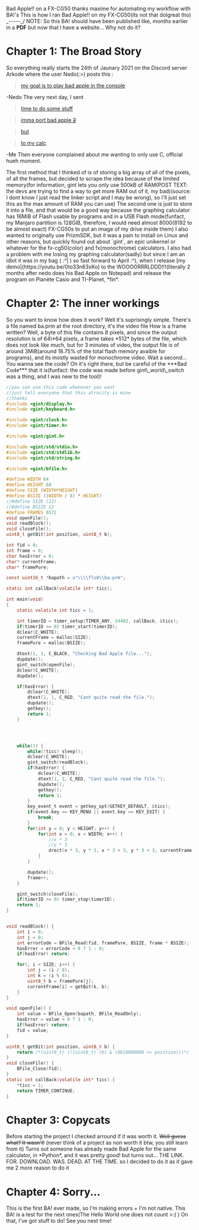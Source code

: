 Bad Apple!! on a FX-CG50
thanks maxime for automating my workflow with BA!'s
This is how I ran Bad Apple!! on my FX-CG50(its not that dolgreat tho)
\_-----_/
<centeredText>NOTE: So this BA! should have been published like, *months* earlier in a **PDF** but now that I have a website... Why not do it?</centeredText>

# Chapter 1: The Broad Story

<centeredText>
So everything really starts the 24th of Jaunary 2021 on the Discord server Arkode where the user Nedo(:>) posts this :
</centeredText>

> [my goal is to play bad apple in the console](https://discord.com/channels/706241564350873684/706243286557523999/802988192601079839)



-Nedo
<centeredText>
The very next day, I sent
</centeredText>
> [time to do some stuff](https://discord.com/channels/706241564350873684/793164407977934918/803350180287479829)

> [imma port bad apple ~~2~~](https://discord.com/channels/706241564350873684/793164407977934918/803350205700898826)

> [but](https://discord.com/channels/706241564350873684/793164407977934918/803350218166108242)

> [to my calc](https://discord.com/channels/706241564350873684/793164407977934918/803350227250970664)


-Me
<centeredText>
Then everyone complained about me wanting to only use C, official hueh moment.
</centeredText>

<centeredText>
The first method that I thinked of is of storing a big array of all of the pixels, of all the frames, but decided to scrape the idea because of the limited memory(for information, gint lets you only use 500kB of RAM(POST TEXT: the devs are trying to find a way to get more RAM out of it, my bad)(source: I dont know I just read the linker script and I may be wrong), so I'll just set this as the max amount of RAM you can use)
</centeredText>

<centeredText>
The second one is just to store it into a file, and that would be a good way because the graphing calculator has 16MiB of Flash usable by programs and in a USB Flash mode(funfact, my Manjaro partition is 128GiB, therefore, I would need almost 8000(8192 to be almost exact) FX-CG50s to put an image of my drive inside them)
</centeredText>

<centeredText>
I also wanted to originally use PrizmSDK, but it was a pain to install on Linux and other reasons, but quickly found out about `gint`, an epic unikernel or whatever for the fx-cg50(color) and fx(monochrome) calculators.
I also had a problem with me losing my graphing calculator(sadly) but since I am an idiot it was in my bag ( :^| ) so fast forward to April :^), when I release [my demo](https://youtu.be/0to33n63xKo) to the WOOOORRRLDDD!!!(literally 2 months after nedo does his Bad Apple on Notepad) and release the program on Planète Casio and TI-Planet, *fin*.
</centeredText>

# Chapter 2: The inner workings

<centeredText>
So you want to know how does it work? Well it's suprisingly simple.
</centeredText>

<centeredText>
There's a file named ba.prm at the root directory, it's the video file
</centeredText>

<centeredText>
How is a frame written? Well, a byte of this file contains 8 pixels, and since the output resolution is of 64\*64 pixels, a frame takes *512* bytes of the file, which does not look like much, but for 3 minutes of video, the output file is of around 3MiB(around 18.75% of the total flash memory avaible for programs), and its mostly wasted for monochrome video.
</centeredText>

<centeredText>
Wait a second... You wanna see the code? Oh it's right there, but be careful of the ***Bad Code*** that it is(funfact: the code was made before gint\_world\_switch was a thing, and I was new to the tool)!
</centeredText>

```c
//you can use this code whenever you want
//just tell everyone that this atrocity is mine
//thanks
#include <gint/display.h>
#include <gint/keyboard.h>

#include <gint/clock.h>
#include <gint/timer.h>

#include <gint/gint.h>

#include <gint/std/stdio.h>
#include <gint/std/stdlib.h>
#include <gint/std/string.h>

#include <gint/bfile.h>

#define WIDTH 64
#define HEIGHT 64
#define SIZE (WIDTH*HEIGHT)
#define BSIZE ((WIDTH / 8) * HEIGHT)
//#define SIZE (12)
//#define BSIZE 12
#define FRAMES 6572
void openFile();
void readBlock();
void closeFile();
uint8_t getBit(int position, uint8_t b);

int fid = 0;
int frame = 0;
char hasError = 0;
char* currentFrame;
char* framePure;

const uint16_t *bapath = u"\\\\fls0\\ba.prm";

static int callBack(volatile int* ticc);

int main(void)
{
	static volatile int ticc = 1;

	int timerID = timer_setup(TIMER_ANY, 34482, callBack, &ticc);
	if(timerID >= 0) timer_start(timerID);
	dclear(C_WHITE);
	currentFrame = malloc(SIZE);
	framePure = malloc(BSIZE);

	dtext(1, 1, C_BLACK, "Checking Bad Apple file...");
	dupdate();
	gint_switch(openFile);
	dclear(C_WHITE);
	dupdate();

	if(hasError) {
		dclear(C_WHITE);
		dtext(1, 1, C_RED, "Cant quite read the file.");
		dupdate();
		getkey();
		return 1;
	}




	while(1) {
		while(!ticc) sleep();
		dclear(C_WHITE);
		gint_switch(readBlock);
		if(hasError) {
			dclear(C_WHITE);
			dtext(1, 1, C_RED, "Cant quite read the file.");
			dupdate();
			getkey();
			return 1;
		}
		key_event_t event = getkey_opt(GETKEY_DEFAULT, &ticc);
		if(event.key == KEY_MENU || event.key == KEY_EXIT) {
			break;
		}
		for(int y = 0; y < HEIGHT; y++) {
			for(int x = 0; x < WIDTH; x++) {
				//x * 3
				//y * 3
				drect(x * 3, y * 3, x * 3 + 3, y * 3 + 3, currentFrame[(y * WIDTH) + x] == 1 ? C_WHITE : C_BLACK);
			}
		}

		dupdate();
		frame++;
	}

	gint_switch(closeFile);
	if(timerID >= 0) timer_stop(timerID);
	return 1;
}


void readBlock() {
	int i = 0;
	int j = 0;
	int errorCode = BFile_Read(fid, framePure, BSIZE, frame * BSIZE);
	hasError = errorCode < 0 ? 1 : 0;
	if(hasError) return;

	for(; i < SIZE; i++) {
        int j = (i / 8);
        int k = (i % 8);
        uint8_t b = framePure[j];
        currentFrame[i] = getBit(k, b);
    }
}

void openFile() {
	int value = BFile_Open(bapath, BFile_ReadOnly);
	hasError = value < 0 ? 1 : 0;
	if(hasError) return;
	fid = value;
}

uint8_t getBit(int position, uint8_t b) {
    return /*(uint8_t) (((uint8_t) (b) & (0b10000000 >> position)))*/ ((b >> (7 - position))  & 0x01);
}
void closeFile() {
	BFile_Close(fid);
}
static int callBack(volatile int* ticc) {
	*ticc = 1;
	return TIMER_CONTINUE;
}
```


# Chapter 3: Copycats

<centeredText>
Before starting the project I checked arround if it was worth it.
<s>Well guess what? It wasn't!</s> (never think of a project as non worth it btw, you still learn from it)
Turns out someone has already made Bad Apple for the same calculator, in *Python*, and it was pretty good!
but turns out... THE LINK. FOR. DOWNLOAD. WAS. DEAD. AT THE TIME.
so I decided to do it as it gave me 2 more reason to do it
</centeredText>

<centeredText>

# Chapter 4: Sorry...

</centeredText>

<centeredText>
This is the first BA! ever made, so I'm making errors + I'm not native. This BA! is a test for the next ones(The Hello World one does not count >:( )
</centeredText>

<centeredText>
On that, I've got stuff to do! See you next time!
</centeredText>
